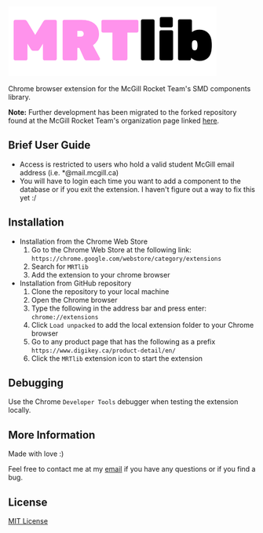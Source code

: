 ![MRTlib logo](images/MRTlib_logo.png)

Chrome browser extension for the McGill Rocket Team's SMD components library. 

**Note:** Further development has been migrated to the forked repository found at the McGill Rocket Team's organization page linked [here](https://github.com/McGillRocketTeam).

## Brief User Guide
* Access is restricted to users who hold a valid student McGill email address (i.e. *@mail.mcgill.ca)
* You will have to login each time you want to add a component to the database or if you exit the extension. I haven't figure out a way to fix this yet :/

## Installation
* Installation from the Chrome Web Store
    1. Go to the Chrome Web Store at the following link: `https://chrome.google.com/webstore/category/extensions`
    2. Search for `MRTlib`
    3. Add the extension to your chrome browser
* Installation from GitHub repository
    1. Clone the repository to your local machine
    2. Open the Chrome browser
    3. Type the following in the address bar and press enter: `chrome://extensions`
    4. Click `Load unpacked` to add the local extension folder to your Chrome browser
    5. Go to any product page that has the following as a prefix `https://www.digikey.ca/product-detail/en/`
    6. Click the `MRTlib` extension icon to start the extension

## Debugging
Use the Chrome `Developer Tools` debugger when testing the extension locally. 

## More Information
Made with love :)

Feel free to contact me at my [email](ldgaetano@gmail.com) if you have any questions or if you find a bug. 

## License
[MIT License](LICENSE)